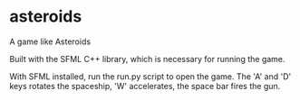 # asteroids
A game like Asteroids

Built with the SFML C++ library, which is necessary for running the game.

With SFML installed, run the run.py script to open the game.
The 'A' and 'D' keys rotates the spaceship, 'W' accelerates, the space bar fires the gun.

